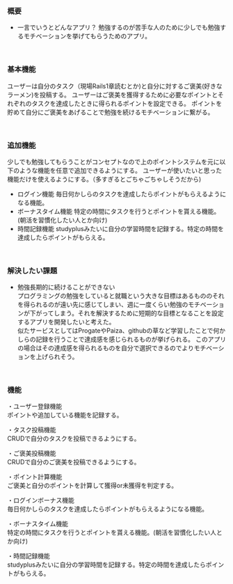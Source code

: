 ### 概要
* 一言でいうとどんなアプリ？
勉強するのが苦手な人のために少しでも勉強するモチベーションを挙げてもらうためのアプリ。

<br>

### 基本機能
ユーザーは自分のタスク（現場Rails1章読むとか)と自分に対するご褒美(好きなラーメン)を投稿する。
ユーザーはご褒美を獲得するために必要なポイントとそれぞれのタスクを達成したときに得られるポイントを設定できる。
ポイントを貯めて自分にご褒美をあげることで勉強を続けるモチベーションに繋がる。

<br>

### 追加機能
少しでも勉強してもらうことがコンセプトなので上のポイントシステムを元に以下のような機能を任意で追加できるようにする。
ユーザーが使いたいと思った機能だけを使えるようにする。（多すぎるとごちゃごちゃしそうだから)

* ログイン機能
毎日何かしらのタスクを達成したらポイントがもらえるようになる機能。
* ボーナスタイム機能
特定の時間にタスクを行うとポイントを貰える機能。(朝活を習慣化したい人とか向け)
* 時間記録機能
studyplusみたいに自分の学習時間を記録する。特定の時間を達成したらポイントがもらえる。

<br>

### 解決したい課題
* 勉強長期的に続けることができない<br>
プログラミングの勉強をしていると就職という大きな目標はあるもののそれを得られるのが遠い先に感じてしまい、週に一度くらい勉強のモチベーションが下がってしまう。それを解決するために短期的な目標となることを設定するアプリを開発したいと考えた。<br>
似たサービスとしてはProgateやPaiza、githubの草など学習したことで何かしらの記録を行うことで達成感を感じられるものが挙げられる。
このアプリの場合はその達成感を得られるものを自分で選択できるのでよりモチベーションを上げられそう。

<br>

### 機能
・ユーザー登録機能<br>
ポイントや追加している機能を記録する。

・タスク投稿機能<br>
CRUDで自分のタスクを投稿できるようにする。

・ご褒美投稿機能<br>
CRUDで自分のご褒美を投稿できるようにする。

・ポイント計算機能<br>
ご褒美と自分のポイントを計算して獲得or未獲得を判定する。

・ログインボーナス機能<br>
毎日何かしらのタスクを達成したらポイントがもらえるようになる機能。

・ボーナスタイム機能<br>
特定の時間にタスクを行うとポイントを貰える機能。(朝活を習慣化したい人とか向け)

・時間記録機能<br>
studyplusみたいに自分の学習時間を記録する。特定の時間を達成したらポイントがもらえる。